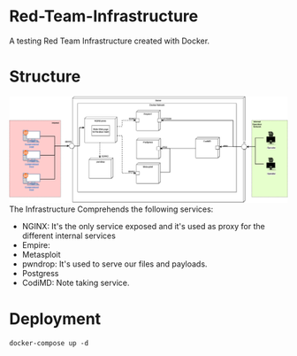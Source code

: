 # Red-Team-Infrastructure
A testing Red Team Infrastructure created with Docker.

# Structure
![enter image description here](RedTeam_Infra.png)
The Infrastructure Comprehends the following services:
- NGINX: It's the only service exposed and it's used as proxy for the different internal services
- Empire: 
- Metasploit
- pwndrop: It's used to serve our files and payloads.
- Postgress
- CodiMD: Note taking service.

# Deployment
    docker-compose up -d

